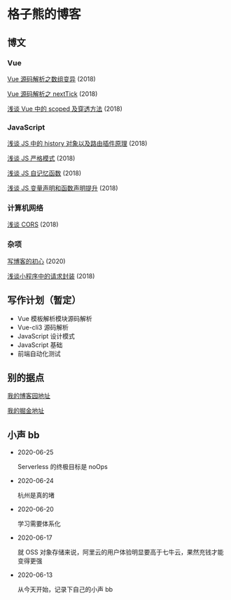 # 格子熊的博客

## 博文

### Vue

[Vue 源码解析之数组变异](https://github.com/KarthusLorin/blog/issues/10) (2018)

[Vue 源码解析之 nextTick](https://github.com/KarthusLorin/blog/issues/9) (2018)

[浅谈 Vue 中的 scoped 及穿透方法](https://github.com/KarthusLorin/blog/issues/3) (2018)

### JavaScript

[浅谈 JS 中的 history 对象以及路由插件原理](https://github.com/KarthusLorin/blog/issues/6) (2018)

[浅谈 JS 严格模式](https://github.com/KarthusLorin/blog/issues/5) (2018)

[浅谈 JS 自记忆函数](https://github.com/KarthusLorin/blog/issues/4) (2018)

[浅谈 JS 变量声明和函数声明提升](https://github.com/KarthusLorin/blog/issues/2) (2018)

### 计算机网络

[浅谈 CORS](https://github.com/KarthusLorin/blog/issues/7) (2018)

### 杂项

[写博客的初心](https://github.com/KarthusLorin/blog/issues/1) (2020)

[浅谈小程序中的请求封装](https://github.com/KarthusLorin/blog/issues/8) (2018)

## 写作计划（暂定）

- Vue 模板解析模块源码解析
- Vue-cli3 源码解析
- JavaScript 设计模式
- JavaScript 基础
- 前端自动化测试

## 别的据点

[我的博客园地址](https://www.cnblogs.com/karthuslorin/)

[我的掘金地址](https://juejin.im/user/5977438551882548c8364bb4/posts)

## 小声 bb

- 2020-06-25

  Serverless 的终极目标是 noOps

- 2020-06-24

  杭州是真的堵

- 2020-06-20

  学习需要体系化

- 2020-06-17

  就 OSS 对象存储来说，阿里云的用户体验明显要高于七牛云，果然充钱才能变得更强

- 2020-06-13 

  从今天开始，记录下自己的小声 bb
